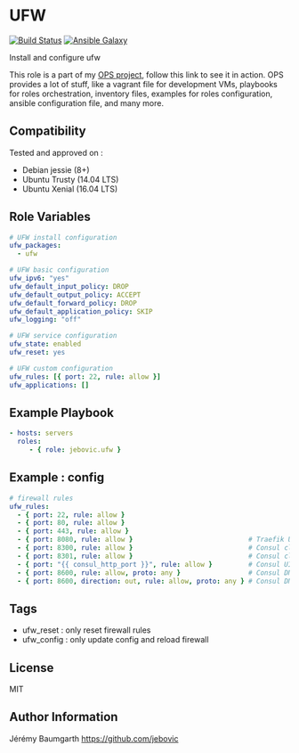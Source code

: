 UFW
===

[![Build Status](https://travis-ci.org/jebovic/ansible-ufw.svg?branch=master)](https://travis-ci.org/jebovic/ansible-ufw) [![Ansible Galaxy](https://img.shields.io/badge/galaxy-jebovic.ufw-blue.svg?style=flat)](https://galaxy.ansible.com/jebovic/ufw)

Install and configure ufw

This role is a part of my [OPS project](https://github.com/jebovic/ops), follow this link to see it in action. OPS provides a lot of stuff, like a vagrant file for development VMs, playbooks for roles orchestration, inventory files, examples for roles configuration, ansible configuration file, and many more.

Compatibility
-------------

Tested and approved on :

* Debian jessie (8+)
* Ubuntu Trusty (14.04 LTS)
* Ubuntu Xenial (16.04 LTS)

Role Variables
--------------

```yaml
# UFW install configuration
ufw_packages:
  - ufw

# UFW basic configuration
ufw_ipv6: "yes"
ufw_default_input_policy: DROP
ufw_default_output_policy: ACCEPT
ufw_default_forward_policy: DROP
ufw_default_application_policy: SKIP
ufw_logging: "off"

# UFW service configuration
ufw_state: enabled
ufw_reset: yes

# UFW custom configuration
ufw_rules: [{ port: 22, rule: allow }]
ufw_applications: []

```

Example Playbook
----------------

```yaml
- hosts: servers
  roles:
     - { role: jebovic.ufw }
```

Example : config
----------------

```yaml
# firewall rules
ufw_rules:
  - { port: 22, rule: allow }
  - { port: 80, rule: allow }
  - { port: 443, rule: allow }
  - { port: 8080, rule: allow }                             # Traefik UI
  - { port: 8300, rule: allow }                             # Consul cluster
  - { port: 8301, rule: allow }                             # Consul cluster
  - { port: "{{ consul_http_port }}", rule: allow }         # Consul UI
  - { port: 8600, rule: allow, proto: any }                 # Consul DNS server
  - { port: 8600, direction: out, rule: allow, proto: any } # Consul DNS server
```

Tags
----

* ufw_reset : only reset firewall rules
* ufw_config : only update config and reload firewall

License
-------

MIT

Author Information
------------------

Jérémy Baumgarth https://github.com/jebovic
